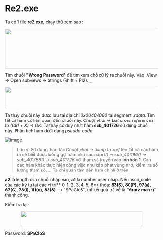 # Re2.exe

Ta có 1 file **re2.exe**, chạy thử xem sao :

<p align="center"> <img width=800 height=130 src="https://user-images.githubusercontent.com/48288606/162610127-d95a1035-8cee-4004-9e03-9261229716ea.png"></p>

Tìm chuỗi **"Wrong Password"** để tìm xem chỗ xử lý ra chuỗi này. Vào _View -> Open subviews -> Strings (Shift + F12). _

<p align="center"> <img width=800 height=70 src="https://user-images.githubusercontent.com/48288606/162610238-35fcd559-8507-4cb1-ba1b-2f3b6beffc88.png"></p>

Ta thấy chuỗi này được lưu tại địa chỉ _0x00404060_ tại segment _.rdata_. Tìm tất cả hàm có liên quan đến chuỗi này. _Chuột phải -> List cross references to (Ctrl + X) -> OK_. Ta thấy có duy nhất hàm **sub_401726** sử dụng chuỗi này. Phân tích hàm dưới dạng _pseudo-code_:

![image](https://user-images.githubusercontent.com/48288606/162610444-b5886809-e481-4452-ae97-3bf8a7db45de.png)

> Lưu ý: Sử dụng thao tác _Chuột phải -> Jump to xref_ lên tất cả các hàm ta sẽ biết được luồng gọi hàm như sau: _start() -> sub_401190() -> sub_4017B8() -> sub_401726_ với tham số truyền vào **lớn hơn 1**. Còn các hàm khác thực hiện công việc như cấp phát vùng nhớ, kiểm tra số lượng tham số, ... Ta chỉ quan tâm đến hàm chính ở trên.

**a2** là length của chuỗi nhập vào, **a1** là number user nhập. Nếu ascii_code của các ký tự tại các vị trí** 0, 1, 2, 3, 4, 5, 6** thỏa: **83(S), 80(P), 97(a), 67(C), 73(I), 111(o), 83(S)** --> "SPaCIoS", thì kết quả trả về là **"Gratz man :)"** thành công.

Kiểm tra lại: 

<p align="center"> <img width=400 height=50 src="https://user-images.githubusercontent.com/48288606/162611096-108e4682-4d82-4e81-a090-c22427d4e1ef.png"></p>

Password: **SPaCIoS**
